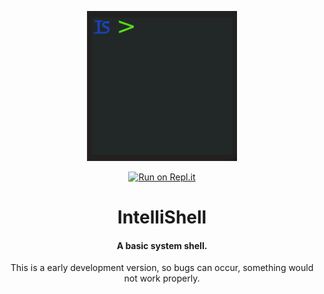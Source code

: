 <div align="center">

<img src="resources/intellishell.png" align="center"
     alt="IntelliShell logo" width="240" height="240"><br><br>
[![Run on Repl.it](https://repl.it/badge/github/rahmanlar/intellishell)](http://intellishell.rahmanlar.repl.run/)
# IntelliShell
#### A basic system shell.
This is a early development version, so bugs can occur, something would not work properly.
</div>


